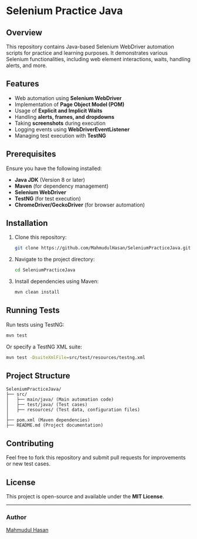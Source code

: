 # Selenium Practice Java

## Overview
This repository contains Java-based Selenium WebDriver automation scripts for practice and learning purposes. It demonstrates various Selenium functionalities, including web element interactions, waits, handling alerts, and more.

## Features
- Web automation using **Selenium WebDriver**
- Implementation of **Page Object Model (POM)**
- Usage of **Explicit and Implicit Waits**
- Handling **alerts, frames, and dropdowns**
- Taking **screenshots** during execution
- Logging events using **WebDriverEventListener**
- Managing test execution with **TestNG**

## Prerequisites
Ensure you have the following installed:
- **Java JDK** (Version 8 or later)
- **Maven** (for dependency management)
- **Selenium WebDriver**
- **TestNG** (for test execution)
- **ChromeDriver/GeckoDriver** (for browser automation)

## Installation
1. Clone this repository:
   ```sh
   git clone https://github.com/MahmudulHasan/SeleniumPracticeJava.git
   ```
2. Navigate to the project directory:
   ```sh
   cd SeleniumPracticeJava
   ```
3. Install dependencies using Maven:
   ```sh
   mvn clean install
   ```

## Running Tests
Run tests using TestNG:
```sh
mvn test
```
Or specify a TestNG XML suite:
```sh
mvn test -DsuiteXmlFile=src/test/resources/testng.xml
```

## Project Structure
```
SeleniumPracticeJava/
├── src/
│   ├── main/java/ (Main automation code)
│   ├── test/java/ (Test cases)
│   ├── resources/ (Test data, configuration files)
│
├── pom.xml (Maven dependencies)
├── README.md (Project documentation)
```

## Contributing
Feel free to fork this repository and submit pull requests for improvements or new test cases.

## License
This project is open-source and available under the **MIT License**.

---
### Author
[Mahmudul Hasan](https://github.com/MahmudulHasan)

